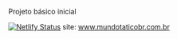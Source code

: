 Projeto básico inicial

[![Netlify Status](https://api.netlify.com/api/v1/badges/e80d23b1-f09d-40e6-85ff-d793dbba1618/deploy-status)](https://app.netlify.com/sites/mundotaticobr/deploys)
site: www.mundotaticobr.com.br